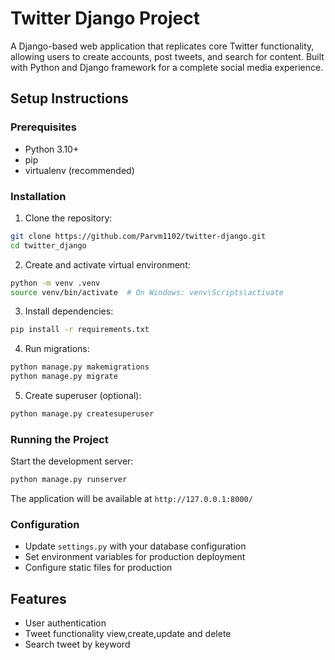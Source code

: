 # Twitter Django Project
A Django-based web application that replicates core Twitter functionality, allowing users to create accounts, post tweets, and search for content. Built with Python and Django framework for a complete social media experience.
## Setup Instructions

### Prerequisites
- Python 3.10+
- pip
- virtualenv (recommended)

### Installation

1. Clone the repository:
```bash
git clone https://github.com/Parvm1102/twitter-django.git
cd twitter_django
```

2. Create and activate virtual environment:
```bash
python -m venv .venv
source venv/bin/activate  # On Windows: venv\Scripts\activate
```

3. Install dependencies:
```bash
pip install -r requirements.txt
```

4. Run migrations:
```bash
python manage.py makemigrations
python manage.py migrate
```

5. Create superuser (optional):
```bash
python manage.py createsuperuser
```

### Running the Project

Start the development server:
```bash
python manage.py runserver
```

The application will be available at `http://127.0.0.1:8000/`

### Configuration

- Update `settings.py` with your database configuration
- Set environment variables for production deployment
- Configure static files for production

## Features

- User authentication
- Tweet functionality view,create,update and delete
- Search tweet by keyword
